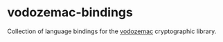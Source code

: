 # vodozemac-bindings

Collection of language bindings for the [vodozemac] cryptographic library.

[vodozemac]: https://github.com/matrix-org/vodozemac
